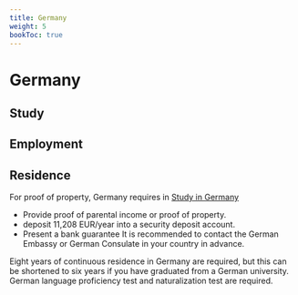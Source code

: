 ```yaml
---
title: Germany
weight: 5
bookToc: true
---
```


# Germany


## Study


## Employment



## Residence

For proof of property, Germany requires in [Study in Germany](https://www.study-in-germany.de/en/plan-your-studies/requirements/proof-of-financing/)
- Provide proof of parental income or proof of property.
- deposit 11,208 EUR/year into a security deposit account.
- Present a bank guarantee
It is recommended to contact the German Embassy or German Consulate in your country in advance.

Eight years of continuous residence in Germany are required, but this can be shortened to six years if you have graduated from a German university. German language proficiency test and naturalization test are required.

